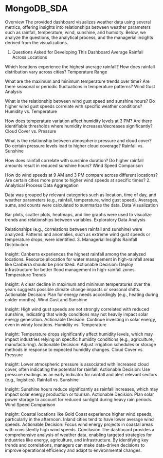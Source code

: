 # MongoDB_SDA
Overview
The provided dashboard visualizes weather data using several metrics, offering insights into relationships between weather parameters such as rainfall, temperature, wind, sunshine, and humidity. Below, we analyze the questions, the analytical process, and the managerial insights derived from the visualizations.

1. Questions Asked for Developing This Dashboard
Average Rainfall Across Locations

Which locations experience the highest average rainfall?
How does rainfall distribution vary across cities?
Temperature Range

What are the maximum and minimum temperature trends over time?
Are there seasonal or periodic fluctuations in temperature patterns?
Wind Gust Analysis

What is the relationship between wind gust speed and sunshine hours?
Do higher wind gust speeds correlate with specific weather conditions?
Humidity vs. Temperature

How does temperature variation affect humidity levels at 3 PM?
Are there identifiable thresholds where humidity increases/decreases significantly?
Cloud Cover vs. Pressure

What is the relationship between atmospheric pressure and cloud cover?
Do certain pressure levels lead to higher cloud coverage?
Rainfall vs. Sunshine

How does rainfall correlate with sunshine duration?
Do higher rainfall amounts result in reduced sunshine hours?
Wind Speed Comparison

How do wind speeds at 9 AM and 3 PM compare across different locations?
Are certain cities more prone to higher wind speeds at specific times?
2. Analytical Process
Data Aggregation

Data was grouped by relevant categories such as location, time of day, and weather parameters (e.g., rainfall, temperature, wind gust speed).
Averages, sums, and counts were calculated to summarize the data.
Data Visualization

Bar plots, scatter plots, heatmaps, and line graphs were used to visualize trends and relationships between variables.
Exploratory Data Analysis

Relationships (e.g., correlations between rainfall and sunshine) were analyzed.
Patterns and anomalies, such as extreme wind gust speeds or temperature drops, were identified.
3. Managerial Insights
Rainfall Distribution

Insight: Canberra experiences the highest rainfall among the analyzed locations. Resource allocation for water management in high-rainfall areas like Canberra should be prioritized.
Actionable Decision: Deploy infrastructure for better flood management in high-rainfall zones.
Temperature Trends

Insight: A clear decline in maximum and minimum temperatures over the years suggests possible climate change impacts or seasonal shifts.
Actionable Decision: Plan for energy needs accordingly (e.g., heating during colder months).
Wind Gust and Sunshine

Insight: High wind gust speeds are not strongly correlated with reduced sunshine, indicating that windy conditions may not heavily impact solar energy generation.
Actionable Decision: Continue investing in solar energy, even in windy locations.
Humidity vs. Temperature

Insight: Temperature drops significantly affect humidity levels, which may impact industries relying on specific humidity conditions (e.g., agriculture, manufacturing).
Actionable Decision: Adjust irrigation schedules or storage methods in response to expected humidity changes.
Cloud Cover vs. Pressure

Insight: Lower atmospheric pressure is associated with increased cloud cover, often indicating the potential for rainfall.
Actionable Decision: Use pressure readings as an early indicator for rainfall and alert relevant sectors (e.g., logistics).
Rainfall vs. Sunshine

Insight: Sunshine hours reduce significantly as rainfall increases, which may impact solar energy production or tourism.
Actionable Decision: Plan solar power storage to account for reduced sunlight during heavy rain periods.
Wind Speed Comparison

Insight: Coastal locations like Gold Coast experience higher wind speeds, particularly in the afternoon. Inland cities tend to have lower average wind speeds.
Actionable Decision: Focus wind energy projects in coastal areas with consistently high wind speeds.
Conclusion
The dashboard provides a comprehensive analysis of weather data, enabling targeted strategies for industries like energy, agriculture, and infrastructure. By identifying key trends and correlations, managers can make data-driven decisions to improve operational efficiency and adapt to environmental changes.
